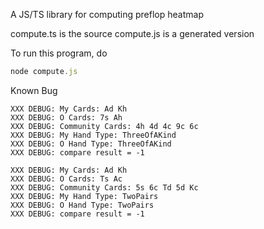 A JS/TS library for computing preflop heatmap

compute.ts is the source
compute.js is a generated version

To run this program, do 
```javascript
node compute.js
```

Known Bug
```verbatim
XXX DEBUG: My Cards: Ad Kh
XXX DEBUG: O Cards: 7s Ah
XXX DEBUG: Community Cards: 4h 4d 4c 9c 6c
XXX DEBUG: My Hand Type: ThreeOfAKind
XXX DEBUG: O Hand Type: ThreeOfAKind
XXX DEBUG: compare result = -1
```

```verbatim
XXX DEBUG: My Cards: Ad Kh
XXX DEBUG: O Cards: Ts Ac
XXX DEBUG: Community Cards: 5s 6c Td 5d Kc
XXX DEBUG: My Hand Type: TwoPairs
XXX DEBUG: O Hand Type: TwoPairs
XXX DEBUG: compare result = -1
```
